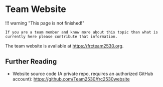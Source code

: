 # Team Website

!!! warning "This page is not finished!"

    If you are a team member and know more about this topic than what is currently here please contribute that information.

The team website is available at <https://frcteam2530.org>.

## Further Reading

- Website source code (A private repo, requires an authorized GitHub account): <https://github.com/Team2530/frc2530website>